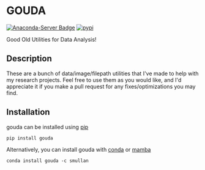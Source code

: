 
# GOUDA

[![Anaconda-Server Badge](https://anaconda.org/smullan/gouda/badges/version.svg)](https://anaconda.org/smullan/gouda)
[![pypi](https://img.shields.io/pypi/v/gouda)](https://pypi.org/project/GOUDA/)

Good Old Utilities for Data Analysis!

## Description

These are a bunch of data/image/filepath utilities that I've made to help with my research projects. Feel free to use them as you would like, and I'd appreciate it if you make a pull request for any fixes/optimizations you may find.

## Installation

gouda can be installed using [pip](https://pypi.org/project/pip/)

    pip install gouda

Alternatively, you can install gouda with [conda](https://docs.conda.io/projects/conda/en/latest/) or [mamba](https://github.com/mamba-org/mamba)

    conda install gouda -c smullan
